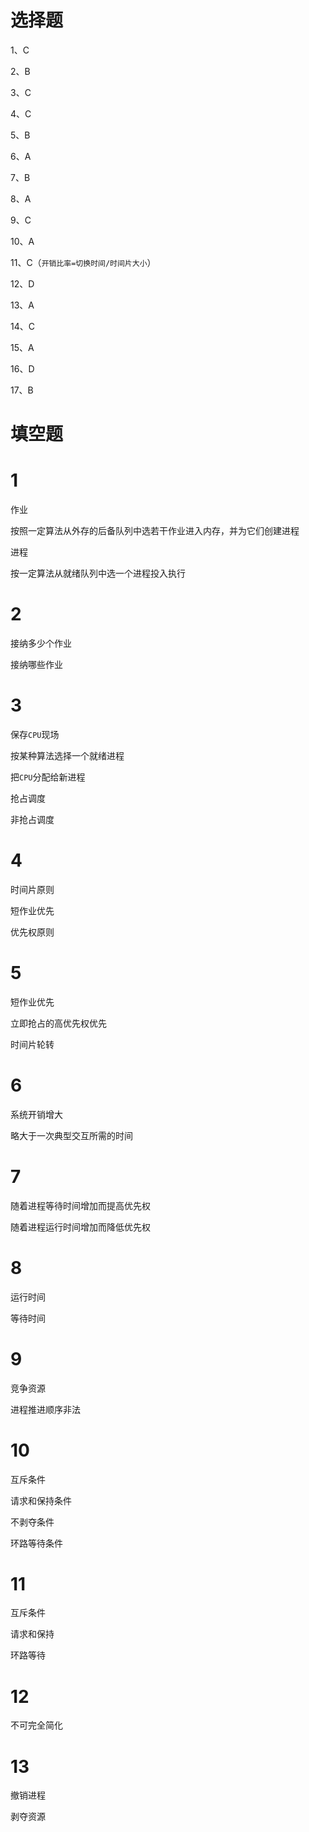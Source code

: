 ﻿# 选择题
1、C

2、B

3、C

4、C

5、B

6、A

7、B

8、A

9、C

10、A

11、C（`开销比率=切换时间/时间片大小`）

12、D

13、A

14、C

15、A

16、D

17、B

# 填空题
# 1
作业

按照一定算法从外存的后备队列中选若干作业进入内存，并为它们创建进程

进程

按一定算法从就绪队列中选一个进程投入执行

# 2
接纳多少个作业

接纳哪些作业

# 3 
保存`CPU`现场

按某种算法选择一个就绪进程

把`CPU`分配给新进程

抢占调度

非抢占调度

# 4
时间片原则

短作业优先

优先权原则

# 5
短作业优先

立即抢占的高优先权优先

时间片轮转

# 6
系统开销增大

略大于一次典型交互所需的时间

# 7
随着进程等待时间增加而提高优先权

随着进程运行时间增加而降低优先权

# 8
运行时间

等待时间

# 9
竞争资源

进程推进顺序非法

# 10
互斥条件

请求和保持条件

不剥夺条件

环路等待条件

# 11
互斥条件

请求和保持

环路等待

# 12
不可完全简化

# 13
撤销进程

剥夺资源
